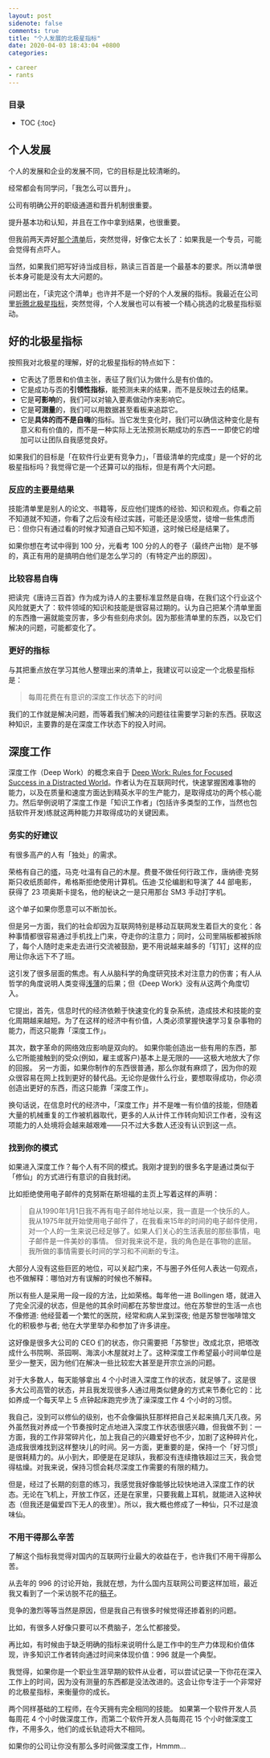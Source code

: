 ```yaml
---
layout: post
sidenote: false
comments: true
title: "个人发展的北极星指标"
date: 2020-04-03 18:43:04 +0800
categories:

- career
- rants
---
```


<h3>目录</h3>

- TOC
{:toc}

## 个人发展

个人的发展和企业的发展不同，它的目标是比较清晰的。

经常都会有同学问，「我怎么可以晋升」。

公司有明确公开的职级通道和晋升机制很重要。

提升基本功和认知，并且在工作中拿到结果，也很重要。

但我前两天弄好[那个清单](/2020/04/how-to-build-expertise-in-software-engineering/)后，突然觉得，好像它太长了：如果我是一个专员，可能会觉得有点吓人。

当然，如果我们把写好诗当成目标，熟读三百首是一个最基本的要求。所以清单很长本身可能是没有太大问题的。

问题出在，「读完这个清单」也许并不是一个好的个人发展的指标。我最近在公司里[折腾北极星指标](https://lenciel.com/2020/03/how-to-write-business-strategy/)，突然觉得，个人发展也可以有被一个精心挑选的北极星指标驱动。


## 好的北极星指标

按照我对北极星的理解，好的北极星指标的特点如下：

- 它表达了愿景和价值主张，表征了我们认为做什么是有价值的。
- 它是成功与否的**引领性指标**，能预测未来的结果，而不是反映过去的结果。
- 它是**可影响**的，我们可以对输入要素做动作来影响它。
- 它是**可测量**的，我们可以用数据甚至看板来追踪它。
- 它是**具体的而不是自嗨**的指标。当它发生变化时，我们可以确信这种变化是有意义和有价值的，而不是一种实际上无法预测长期成功的东西ーー即使它的增加可以让团队自我感觉良好。

如果我们的目标是「在软件行业更有竞争力」，「晋级清单的完成度」是一个好的北极星指标吗？我觉得它是一个还算可以的指标，但是有两个大问题。

### 反应的主要是结果

技能清单里是别人的论文、书籍等，反应他们提炼的经验、知识和观点。你看之前不知道就不知道，你看了之后没有经过实践，可能还是没感觉，徒增一些焦虑而已：但你只有通过看的时候才知道自己知不知道，这时候已经是结果了。

如果你想在考试中得到 100 分，光看考 100 分的人的卷子（最终产出物）是不够的，真正有用的是搞明白他们是怎么学习的（有特定产出的原因）。

### 比较容易自嗨

把读完《唐诗三百首》作为成为诗人的主要标准显然是自嗨，在我们这个行业这个风险就更大了：软件领域的知识和技能是很容易过期的。认为自己把某个清单里面的东西撸一遍就能变厉害，多少有些刻舟求剑。因为那些清单里的东西，以及它们解决的问题，可能都变化了。

### 更好的指标

与其把重点放在学习其他人整理出来的清单上，我建议可以设定一个北极星指标是：

> 每周花费在有意识的深度工作状态下的时间

我们的工作就是解决问题，而等着我们解决的问题往往需要学习新的东西。获取这种知识，主要靠的是在深度工作状态下的投入时间。

## 深度工作

深度工作（Deep Work）的概念来自于 [Deep Work: Rules for Focused Success in a Distracted World](https://www.goodreads.com/book/show/25744928-deep-work)。作者认为在互联网时代，快速掌握困难事物的能力，以及在质量和速度方面达到精英水平的生产能力，是取得成功的两个核心能力。然后举例说明了深度工作是「知识工作者」(包括许多类型的工作，当然也包括软件开发)练就这两种能力并取得成功的关键因素。

### 务实的好建议

有很多高产的人有「独处」的需求。

荣格有自己的[塔](https://en.wikipedia.org/wiki/Bollingen_Tower)，马克·吐温有自己的木屋。费曼不做任何行政工作，唐纳德·克努斯只收纸质邮件，希格斯拒绝使用计算机。伍迪·艾伦编剧和导演了 44 部电影，获得了 23 项奥斯卡提名，他的秘诀之一是只用那台 SM3 手动打字机。

这个单子如果你愿意可以不断加长。

但是另一方面，我们的社会却因为互联网特别是移动互联网发生着巨大的变化：各种事情都很容易通过手机找上门来，夺走你的注意力；同时，公司里隔板都被拆除了，每个人随时走来走去进行交流被鼓励，更不用说越来越多的「钉钉」这样的应用让你永远下不了班。

这引发了很多层面的焦虑。有人从脑科学的角度研究技术对注意力的伤害；有人从哲学的角度说明人类变得[浅薄](https://book.douban.com/subject/5379664/)的后果；但《Deep Work》没有从这两个角度切入。

它提出，首先，信息时代的经济依赖于快速变化的复杂系统，造成技术和技能的变化周期越来越短。为了在这样的经济中有价值，人类必须掌握快速学习复杂事物的能力，而这只能靠「深度工作」。

其次，数字革命的网络效应影响是双向的。 如果你能创造出一些有用的东西，那么它所能接触到的受众(例如，雇主或客户)基本上是无限的——这极大地放大了你的回报。 另一方面，如果你制作的东西很普通，那么你就有麻烦了，因为你的观众很容易在网上找到更好的替代品。无论你是做什么行业，要想取得成功，你必须创造出更好的东西，而这只能靠「深度工作」。

换句话说，在信息时代的经济中，「深度工作」并不是唯一有价值的技能，但随着大量的机械重复的工作被机器取代，更多的人从计件工作转向知识工作者，没有这项能力的人处境将会越来越艰难——只不过大多数人还没有认识到这一点。

### 找到你的模式

如果进入深度工作？每个人有不同的模式。我刚才提到的很多名字是通过类似于「修仙」的方式进行有意识的自我封闭。

比如拒绝使用电子邮件的克努斯在斯坦福的主页上写着这样的声明：

> 自从1990年1月1日我不再有电子邮件地址以来，我一直是一个快乐的人。 我从1975年就开始使用电子邮件了，在我看来15年的时间的电子邮件使用，对一个人的一生来说已经足够了。如果人们关心的生活表层的那些事情，电子邮件是一件美妙的事情。 但对我来说不是，我的角色是在事物的底层。我所做的事情需要长时间的学习和不间断的专注。

大部分人没有这些巨匠的地位，可以关起门来，不与圈子外任何人表达一句观点，也不做解释：哪怕对方有误解的时候也不解释。

所以有些人是采用一段一段的方法，比如荣格。每年他一进 Bollingen 塔，就进入了完全沉浸的状态，但是他的其余时间都在苏黎世度过。他在苏黎世的生活一点也不像修道: 他经营着一个繁忙的医院，经常和病人呆到深夜; 他是苏黎世咖啡馆文化的积极参与者; 他在大学里举办和参加了许多讲座。

这好像是很多大公司的 CEO 们的状态，你只需要把「苏黎世」改成北京，把塔改成什么书院啊、茶园啊、海滨小木屋就对上了。这种深度工作希望最小时间单位是至少一整天，因为他们在解决一些比较宏大甚至是开宗立派的问题。

对于大多数人，每天能够拿出 4 个小时进入深度工作的状态，就足够了。这是很多大公司高管的状态，并且我发现很多人通过用类似健身的方式来节奏化它的：比如养成一个每天早上 5 点钟起床跑完步洗了澡深度工作 4 个小时的习惯。

我自己，没到可以修仙的级别，也不会像偏执狂那样把自己关起来搞几天几夜。另外虽然我对养成一个节奏按时定点地进入深度工作状态很感兴趣，但我做不到：一方面，我的工作非常碎片化，加上我自己的兴趣爱好也不少，加剧了这种碎片化，造成我很难找到这样整块儿的时间。另一方面，更重要的是，保持一个「好习惯」是很耗精力的。从小到大，即便是在足球队，我都没有连续撸铁超过三天，我会觉得枯燥。对我来说，保持习惯会耗尽深度工作需要的有限的精力。

但是，经过了长期的刻意的练习，我感觉我好像能够比较快地进入深度工作的状态。无论在飞机上，开放工作区，还是在家里，只要我戴上耳机，就能进入这种状态（但我还是偏爱四下无人的夜里）。所以，我大概也修成了一种仙，只不过是浪味仙。

### 不用干得那么辛苦

了解这个指标我觉得对国内的互联网行业最大的收益在于，也许我们不用干得那么苦。

从去年的 996 的讨论开始，我就在想，为什么国内互联网公司要这样加班，最近我又看到了一个采访脱不花的[稿子](https://www.sohu.com/a/385056287_100172001)。

竞争的激烈等等当然是原因，但是我自己有很多时候觉得还掺着别的问题。

比如，有很多人好像只要可以不费脑子，怎么忙都接受。

再比如，有时候由于缺乏明确的指标来说明什么是工作中的生产力体现和价值体现，许多知识工作者转向通过时间来体现价值：996 就是一个典型。

我觉得，如果你是一个职业生涯早期的软件从业者，可以尝试记录一下你花在深入工作上的时间，因为没有测量的东西都是没法改进的。这会让你专注于一个非常好的北极星指标，来衡量你的成长。

两个同样基础的工程师，在今天拥有完全相同的技能。 如果第一个软件开发人员每周花 4 个小时做深度工作，而第二个软件开发人员每周花 15 个小时做深度工作，不用多久，他们的成长轨迹将大不相同。

如果你的公司让你没有那么多时间做深度工作，Hmmm…